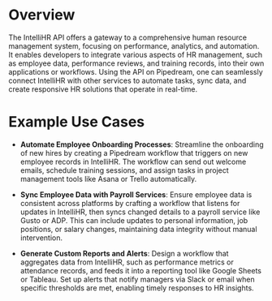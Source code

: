 # Overview

The IntelliHR API offers a gateway to a comprehensive human resource management system, focusing on performance, analytics, and automation. It enables developers to integrate various aspects of HR management, such as employee data, performance reviews, and training records, into their own applications or workflows. Using the API on Pipedream, one can seamlessly connect IntelliHR with other services to automate tasks, sync data, and create responsive HR solutions that operate in real-time.

# Example Use Cases

- **Automate Employee Onboarding Processes**: Streamline the onboarding of new hires by creating a Pipedream workflow that triggers on new employee records in IntelliHR. The workflow can send out welcome emails, schedule training sessions, and assign tasks in project management tools like Asana or Trello automatically.

- **Sync Employee Data with Payroll Services**: Ensure employee data is consistent across platforms by crafting a workflow that listens for updates in IntelliHR, then syncs changed details to a payroll service like Gusto or ADP. This can include updates to personal information, job positions, or salary changes, maintaining data integrity without manual intervention.

- **Generate Custom Reports and Alerts**: Design a workflow that aggregates data from IntelliHR, such as performance metrics or attendance records, and feeds it into a reporting tool like Google Sheets or Tableau. Set up alerts that notify managers via Slack or email when specific thresholds are met, enabling timely responses to HR insights.
